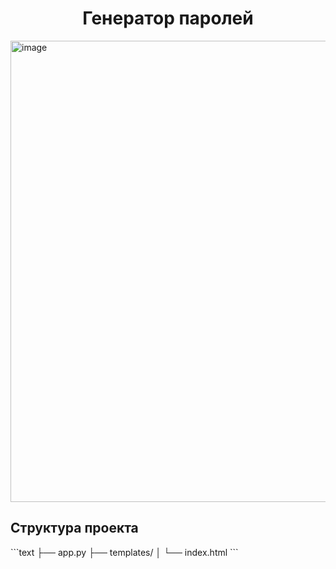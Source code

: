  <h1 align="center">Генератор паролей</h1>

 <img width="1013" height="738" alt="image" src="https://github.com/user-attachments/assets/1ff64524-ca7e-4163-88b4-f77377fc77cb" />

<h2>Структура проекта</h2>
```text
├── app.py               
├── templates/
│   └── index.html               
```

